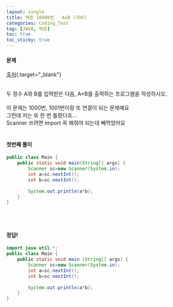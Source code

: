 ```yaml
---
layout: single
title: 백준 10998번 - AxB (자바)
categories: Coding_Test
tag: [JAVA, 백준]
toc: true
toc_sticky: true
---
```


#### 문제
[출처](https://www.acmicpc.net/problem/10998){:target="_blank"}

<br/>
두 정수 A와 B를 입력받은 다음, A×B를 출력하는 프로그램을 작성하시오.
<br/><br/>
이 문제는 1000번, 1001번이랑 또 연결이 되는 문제예요<br/>
그런데 저는 또 한 번 틀렸다죠...<br/>
Scanner 쓰려면 import 꼭 해줘야 되는데 빼먹었어요
<br/><br/>

#### 첫번째 풀이
```java
public class Main {
    public static void main(String[] args) {
        Scanner sc=new Scanner(System.in);
        int a=sc.nextInt();
        int b=sc.nextInt();
        
        System.out.println(a*b);
    }
}
```
<br/><br/>

#### 정답!
```java
import java.util.*;
public class Main {
    public static void main (String[] args) {
        Scanner sc=new Scanner(System.in);
        int a=sc.nextInt();
        int b=sc.nextInt();
        
        System.out.println(a*b);
    }
}
```
